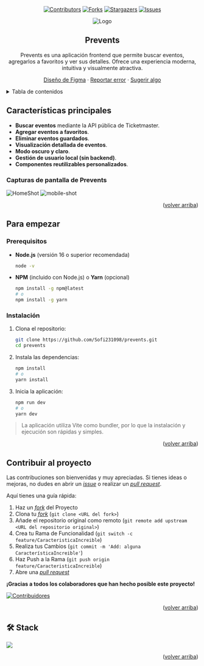 <a name="readme-top"></a>
<div align="center">

[![Contributors][contributors-shield]][contributors-url]
[![Forks][forks-shield]][forks-url]
[![Stargazers][stars-shield]][stars-url]
[![Issues][issues-shield]][issues-url]

![Logo](https://github.com/user-attachments/assets/c26deadf-2c1b-4ec3-a867-987a11036216)

## Prevents

Prevents es una aplicación frontend que permite buscar eventos, agregarlos a favoritos y ver sus detalles. Ofrece una experiencia moderna, intuitiva y visualmente atractiva.


[Diseño de Figma](https://www.figma.com/design/A22cVaeAMUK3kZpROZLdGb/Prevents?node-id=0-1&t=FygdamDq7UvNhmAy-1) · [Reportar error](https://github.com/Sofi231098/prevents/issues) · [Sugerir algo](https://github.com/Sofi231098/prevents/issues)

</div>

<details>
<summary>Tabla de contenidos</summary>

- [Prevents](#prevents)
- [Características principales](#características-principales)
  - [Capturas de pantalla de Prevents](#capturas-de-pantalla-de-prevents)
- [Para empezar](#para-empezar)
  - [Prerequisitos](#prerequisitos)
  - [Instalación](#instalación)
- [Contribuir al proyecto](#contribuir-al-proyecto)
- [🛠️ Stack](#️-stack)

</details>

## Características principales

- **Buscar eventos** mediante la API pública de Ticketmaster.
- **Agregar eventos a favoritos**.
- **Eliminar eventos guardados**.
- **Visualización detallada de eventos**.
- **Modo oscuro y claro**.
- **Gestión de usuario local (sin backend)**.
- **Componentes reutilizables personalizados**.

### Capturas de pantalla de Prevents

![HomeShot](https://github.com/user-attachments/assets/6d6f81ff-d98b-454a-99a0-817980fad004)
![mobile-shot](https://github.com/user-attachments/assets/f14a0107-64ee-42df-8495-0a8d02585d5a)

<p align="right">(<a href="#readme-top">volver arriba</a>)</p>

## Para empezar

### Prerequisitos

- **Node.js** (versión 16 o superior recomendada)

  ```sh
  node -v
  ```

- **NPM** (incluido con Node.js) o **Yarn** (opcional)

  ```sh
  npm install -g npm@latest
  # o
  npm install -g yarn
  ```

### Instalación

1. Clona el repositorio:

   ```sh
   git clone https://github.com/Sofi231098/prevents.git
   cd prevents
   ```

2. Instala las dependencias:

   ```sh
   npm install
   # o
   yarn install
   ```

3. Inicia la aplicación:

   ```sh
   npm run dev
   # o
   yarn dev
   ```

> La aplicación utiliza Vite como bundler, por lo que la instalación y ejecución son rápidas y simples.

<p align="right">(<a href="#readme-top">volver arriba</a>)</p>

## Contribuir al proyecto

Las contribuciones son bienvenidas y muy apreciadas. Si tienes ideas o mejoras, no dudes en abrir un [_issue_](https://github.com/Sofi231098/prevents/issues) o realizar un [_pull request_](https://github.com/Sofi231098/prevents/pulls).

Aquí tienes una guía rápida:

1. Haz un [_fork_](https://github.com/Sofi231098/prevents/fork) del Proyecto
2. Clona tu [_fork_](https://github.com/Sofi231098/prevents/fork) (`git clone <URL del fork>`)
3. Añade el repositorio original como remoto (`git remote add upstream <URL del repositorio original>`)
4. Crea tu Rama de Funcionalidad (`git switch -c feature/CaracteristicaIncreible`)
5. Realiza tus Cambios (`git commit -m 'Add: alguna CaracterísticaIncreible'`)
6. Haz Push a la Rama (`git push origin feature/CaracteristicaIncreible`)
7. Abre una [_pull request_](https://github.com/Sofi231098/prevents/pulls)

**¡Gracias a todos los colaboradores que han hecho posible este proyecto!**

[![Contribuidores](https://contrib.rocks/image?repo=Sofi231098/prevents&max=500&columns=20)](https://github.com/Sofi231098/prevents/graphs/contributors)

<p align="right">(<a href="#readme-top">volver arriba</a>)</p>

## 🛠️ Stack

<p align="left">
  <a href="https://skillicons.dev">
    <img src="https://skillicons.dev/icons?i=react,typescript,vite,css,github" />
  </a>
</p>

<p align="right">(<a href="#readme-top">volver arriba</a>)</p>

[contributors-shield]: https://img.shields.io/github/contributors/Sofi231098/prevents.svg?style=for-the-badge
[contributors-url]: https://github.com/Sofi231098/prevents/graphs/contributors
[forks-shield]: https://img.shields.io/github/forks/Sofi231098/prevents.svg?style=for-the-badge
[forks-url]: https://github.com/Sofi231098/prevents/network/members
[stars-shield]: https://img.shields.io/github/stars/Sofi231098/prevents.svg?style=for-the-badge
[stars-url]: https://github.com/Sofi231098/prevents/stargazers
[issues-shield]: https://img.shields.io/github/issues/Sofi231098/prevents.svg?style=for-the-badge
[issues-url]: https://github.com/Sofi231098/prevents/issues
